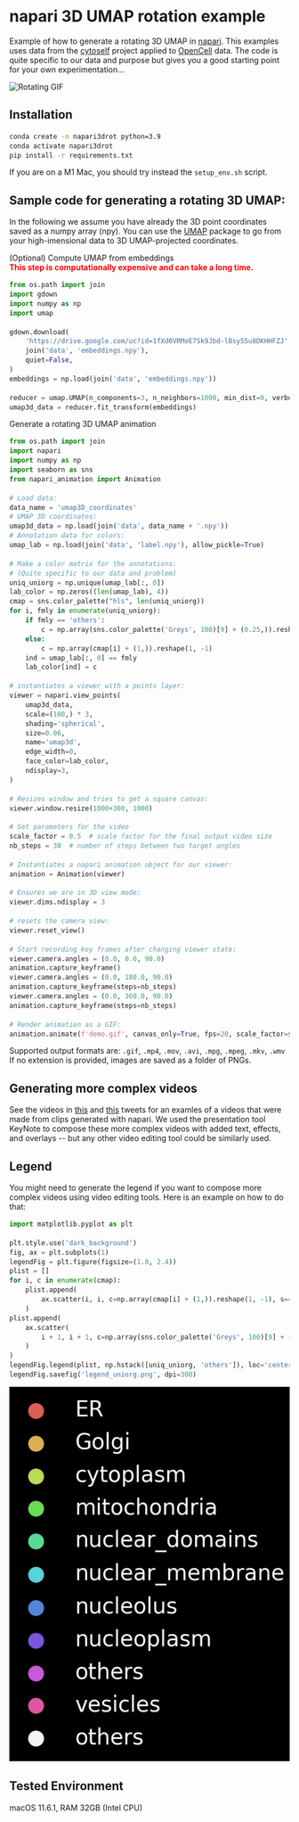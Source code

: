 # napari 3D UMAP rotation example
Example of how to generate a rotating 3D UMAP in [napari](http://www.napari.org).
This examples uses data from the [cytoself](https://www.nature.com/articles/s41592-022-01541-z)
project applied to [OpenCell](https://opencell.czbiohub.org/) data. The code is quite specific
to our data and purpose but gives you a good starting point for your own experimentation...

![Rotating GIF](demo.gif)

## Installation

```bash
conda create -n napari3drot python=3.9
conda activate napari3drot
pip install -r requirements.txt
```

If you are on a M1 Mac, you should try instead the `setup_env.sh` script.


## Sample code for generating a rotating 3D UMAP:

In the following we assume you have already the 3D point coordinates
saved as a numpy array (npy). You can use the [UMAP](https://umap-learn.readthedocs.io/en/latest/) package
to go from your high-imensional data to 3D UMAP-projected coordinates.

(Optional) Compute UMAP from embeddings 
<br>
**<span style="color:red">This step is computationally expensive and can take a long time.</span>**

```python
from os.path import join
import gdown
import numpy as np
import umap

gdown.download(
    'https://drive.google.com/uc?id=1fXd0VRMoE7Sk9Jbd-lBsy55u8DKHHFZJ',
    join('data', 'embeddings.npy'),
    quiet=False,
)
embeddings = np.load(join('data', 'embeddings.npy'))

reducer = umap.UMAP(n_components=3, n_neighbors=1000, min_dist=0, verbose=True)
umap3d_data = reducer.fit_transform(embeddings)
```

Generate a rotating 3D UMAP animation

```python
from os.path import join
import napari
import numpy as np
import seaborn as sns
from napari_animation import Animation

# Load data:
data_name = 'umap3D_coordinates'
# UMAP 3D coordinates:
umap3d_data = np.load(join('data', data_name + '.npy'))
# Annotation data for colors:
umap_lab = np.load(join('data', 'label.npy'), allow_pickle=True)

# Make a color matrix for the annotations:
# (Quite specific to our data and problem)
uniq_uniorg = np.unique(umap_lab[:, 0])
lab_color = np.zeros((len(umap_lab), 4))
cmap = sns.color_palette("hls", len(uniq_uniorg))
for i, fmly in enumerate(uniq_uniorg):
    if fmly == 'others':
        c = np.array(sns.color_palette('Greys', 100)[9] + (0.25,)).reshape(1, -1)
    else:
        c = np.array(cmap[i] + (1,)).reshape(1, -1)
    ind = umap_lab[:, 0] == fmly
    lab_color[ind] = c

# instantiates a viewer with a points layer: 
viewer = napari.view_points(
    umap3d_data, 
    scale=(100,) * 3, 
    shading='spherical', 
    size=0.06, 
    name='umap3d', 
    edge_width=0,
    face_color=lab_color, 
    ndisplay=3,
)

# Resizes window and tries to get a square canvas:
viewer.window.resize(1000+300, 1000)

# Set parameters for the video
scale_factor = 0.5  # scale factor for the final output video size
nb_steps = 30  # number of steps between two target angles

# Instantiates a napari animation object for our viewer:
animation = Animation(viewer)

# Ensures we are in 3D view mode:
viewer.dims.ndisplay = 3

# resets the camera view:
viewer.reset_view()

# Start recording key frames after changing viewer state:
viewer.camera.angles = (0.0, 0.0, 90.0)
animation.capture_keyframe()
viewer.camera.angles = (0.0, 180.0, 90.0)
animation.capture_keyframe(steps=nb_steps)
viewer.camera.angles = (0.0, 360.0, 90.0)
animation.capture_keyframe(steps=nb_steps)

# Render animation as a GIF:
animation.animate(f'demo.gif', canvas_only=True, fps=20, scale_factor=scale_factor)
```



Supported output formats are: 
`.gif`, `.mp4`, `.mov`, `.avi`, `.mpg`, `.mpeg`, `.mkv`, `.wmv`
If no extension is provided, images are saved as a folder of PNGs.

## Generating more complex videos
See the videos in [this](https://twitter.com/loicaroyer/status/1551583552042455040?s=20&t=BBsuuAr8VVToiWaAs-ooaQ) 
and [this](https://twitter.com/loicaroyer/status/1551583560649256960?s=20&t=BBsuuAr8VVToiWaAs-ooaQ) tweets for an examles of a videos that were made from clips generated with napari.
We used the presentation tool KeyNote to compose these more complex videos with added text, effects,
and overlays -- but any other video editing tool could be similarly used.

## Legend

You might need to generate the legend if you want to compose more complex videos
using video editing tools. Here is an example on how to do that:

```python
import matplotlib.pyplot as plt

plt.style.use('dark_background')
fig, ax = plt.subplots(1)
legendFig = plt.figure(figsize=(1.8, 2.4))
plist = []
for i, c in enumerate(cmap):
    plist.append(
        ax.scatter(i, i, c=np.array(cmap[i] + (1,)).reshape(1, -1), s=40, label=uniq_uniorg[i])
    )
plist.append(
    ax.scatter(
        i + 1, i + 1, c=np.array(sns.color_palette('Greys', 100)[9] + (1,)).reshape(1, -1), s=40, label='others'
    )
)
legendFig.legend(plist, np.hstack([uniq_uniorg, 'others']), loc='center', frameon=False)
legendFig.savefig('legend_uniorg.png', dpi=300)
```

![legend](legend_uniorg.png)


## Tested Environment
macOS 11.6.1, RAM 32GB (Intel CPU)
